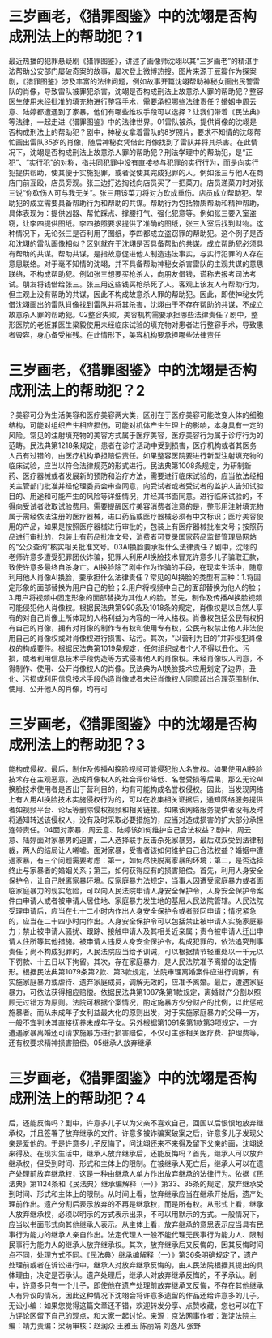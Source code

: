 # 三岁画老，《猎罪图鉴》中的沈翊是否构成刑法上的帮助犯？1

最近热播的犯罪悬疑剧《猎罪图鉴》，讲述了画像师沈翊以其“三岁画老”的精湛手法帮助公安部门屡破奇案的故事，屡次登上微博热搜。图片来源于豆瓣作为探案剧，《猎罪图鉴》涉及丰富的法律问题，例如故事开篇沈翊帮助神秘女画出民警雷队的肖像，导致雷队被罪犯杀害，沈翊是否构成刑法上故意杀人罪的帮助犯？整容医生使用未经批准的填充物进行整容手术，需要承担哪些法律责任？婚姻中周云意、陆婷都遭遇到了家暴，他们有哪些维权手段可以选择？让我们带着《民法典》等法律，一起走进《猎罪图鉴》中的法律世界。01雷队被杀，提供肖像的沈翊是否构成刑法上的帮助犯？剧中，神秘女拿着雷队的8岁照片，要求不知情的沈翊帮忙画出雷队35岁的肖像，随后神秘女凭借此肖像找到了雷队并将其杀害。在此情况下，沈翊是否构成刑法上故意杀人罪的帮助犯？刑法学理中的帮助犯，是“正犯”、“实行犯”的对称，指共同犯罪中没有直接参与犯罪的实行行为，而是向实行犯提供帮助，使其便于实施犯罪，或者促使其完成犯罪的人。例如张三与他人在商店门前互殴，店员旁观。张三边打边掏钱向店员买了一把菜刀。店员递菜刀时对张三说“你砍伤人可与我无关”。张三用该菜刀将对方砍成重伤。店员成立帮助犯。帮助犯的成立需要具备帮助行为和帮助的共谋。帮助行为包括物质帮助和精神帮助，具体表现为：提供凶器、帮忙踩点、撑腰打气、强化犯意等。例如张三要入室盗窃，让李四提供图纸。李四按照要求提供了准确的图纸，张三入室后找到财物。这种情况下，无论张三是否利用了图纸，李四都成立盗窃罪的帮助犯。这个例子是否和沈翊的雷队画像相似？区别就在于沈翊是否具备帮助的共谋。成立帮助犯必须具有帮助的共谋。帮助共谋，是指故意促进他人制造违法事实，与实行犯罪的人存在意思联络。对于毫不知情的沈翊，并不具备帮助神秘女杀害雷队的主观共谋的意思联络，不构成帮助犯。例如张三想要买枪杀人，向朋友借钱，谎称去报考司法考试。朋友将钱借给张三。张三用这些钱买枪杀死了人。客观上该友人有帮助行为，但主观上没有帮助的共谋，因此不构成故意杀人罪的帮助犯。因此，即使神秘女凭借沈翊画出的雷队肖像找到雷队并将其杀害，沈翊由于不存在帮助的共谋，不成立故意杀人罪的帮助犯。02整容失败，美容机构需要承担哪些法律责任？剧中，整形医院的老板兼医生梁毅使用未经临床试验的填充物对患者进行整容手术，导致患者毁容，身心备受摧残。在此情形下，美容机构要承担哪些法律责任

# 三岁画老，《猎罪图鉴》中的沈翊是否构成刑法上的帮助犯？2

？美容可分为生活美容和医疗美容两大类，区别在于医疗美容可能改变人体的细胞结构，可能对组织产生相应损伤，可能对机体产生生理上的影响，本身具有一定的风险。常见的注射填充物的美容方式属于医疗美容，医疗美容行为属于诊疗行为的范畴。民法典第1218条规定，患者在诊疗活动中受到损害，医疗机构或者其医务人员有过错的，由医疗机构承担赔偿责任。如果整容医院要进行新型注射填充物的临床试验，应当以符合法律规范的形式进行。民法典第1008条规定，为研制新药、医疗器械或者发展新的预防和治疗方法，需要进行临床试验的，应当依法经相关主管部门批准并经伦理委员会审查同意，向受试者或者受试者的监护人告知试验目的、用途和可能产生的风险等详细情况，并经其书面同意。进行临床试验的，不得向受试者收取试验费用。需要提醒医疗美容消费者注意的是，整形用注射填充物属于需经依法注册的医疗器械，进口药品或医疗器械必须有中文标识；医疗美容使用的产品，如果是按照医疗器械进行审批的，包装上有医疗器械批准文号；按照药品进行审批的，包装上有药品批准文号，消费者可登录国家药品监督管理局网站的“公众查询”核实相关批准文号。03AI换脸要承担什么法律责任？剧中，沈翊的老师许意多遭受犯罪团伙诈骗，犯罪人利用AI换脸技术冒充许意多儿子骗取汇款，致使许意多最终自杀身亡。AI换脸除了剧中作为诈骗的手段，在现实生活中，随意利用他人肖像AI换脸，要承担什么法律责任？常见的AI换脸的类型有三种：1.将固定形象的面部替换为用户自己的脸；2.用户将视频中自己的面部替换为他人的脸；3.用户将视频中固定形象的面部替换为其他人的脸。首先，制作及传播AI换脸视频可能侵犯他人肖像权。根据民法典第990条及1018条的规定，肖像权是以自然人享有的对自己肖像上所体现的人格利益为内容的一种人格权。肖像权包括公民有权拥有自己的肖像，拥有对肖像的制作专有权和使用专有权，公民有权禁止他人非法使用自己的肖像权或对肖像权进行损害、玷污。其次，“以营利为目的”并非侵犯肖像权的构成要件。根据民法典第1019条规定，任何组织或者个人不得以丑化、污损，或者利用信息技术手段伪造等方式侵害他人的肖像权。未经肖像权人同意，不得制作、使用、公开肖像权人的肖像。民法典为AI换脸技术应用划定了边界，丑化、污损或利用信息技术手段伪造肖像或者未经肖像权人同意超出合理范围制作、使用、公开他人的肖像，均有可

# 三岁画老，《猎罪图鉴》中的沈翊是否构成刑法上的帮助犯？3

能构成侵权。最后，制作及传播AI换脸视频可能侵犯他人名誉权。如果使用AI换脸技术存在主观恶意，造成肖像权人的社会评价降低、名誉受损等后果，那么无论AI换脸技术使用者是否出于营利目的，均有可能构成名誉权侵权。因此，当发现网络上有人用AI换脸技术实施侵权行为的，可以在收集相关证据后，通知网络服务提供者如视频平台、论坛等删除侵权视频和相关链接。如果该网络服务提供者没有及时将通知转送该侵权人，没有及时采取必要措施的，应当对造成损害的扩大部分承担连带责任。04面对家暴，周云意、陆婷该如何维护自己合法权益？剧中，周云意、陆婷面对家暴男的迫害，二人选择联手反击杀死家暴男，最后双双受到法律制裁，两人的结局让人唏嘘。面对家暴，受害者该如何维护自己合法权益？婚姻中遭遇家暴，有三个问题需要考虑：第一，如何尽快脱离家暴的环境；第二，是否选择终止与家暴者的婚姻关系；第三，如何获得应有的损害赔偿。首先，利用人身安全保护令，让自己脱离家暴环境。反家庭暴力法规定，当事人因遭受家庭暴力或者面临家庭暴力的现实危险，可以向人民法院申请人身安全保护令，人身安全保护令案件由申请人或者被申请人居住地、家庭暴力发生地的基层人民法院管辖。人民法院受理申请后，应当在七十二小时内作出人身安全保护令或者驳回申请；情况紧急的，应当在二十四小时内作出。人身安全保护令可以包括禁止被申请人实施家庭暴力；禁止被申请人骚扰、跟踪、接触申请人及其相关近亲属；责令被申请人迁出申请人住所等其他措施。被申请人违反人身安全保护令，构成犯罪的，依法追究刑事责任；尚不构成犯罪的，人民法院应当给予训诫，可以根据情节轻重处以一千元以下罚款、十五日以下拘留。其次，存在家庭暴力，是人民法院准予离婚的法定情形。根据民法典第1079条第2款、第3款规定，法院审理离婚案件应进行调解，有实施家庭暴力或虐待、遗弃家庭成员，调解无效的，应准予离婚。最后，遭遇家庭暴力，可依法获得相应赔偿。依据民法典第1087条第1款规定，离婚财产分割以照顾无过错方为原则。法院可根据个案情况，酌定施暴方少分财产的比例，以此惩戒施暴者。而从未成年子女利益最大化的原则出发，对于实施家庭暴力的父母一方，一般不宜判决其直接抚养未成年子女。另外根据第1091条第1款第3项规定，一方遭遇家暴离婚还可请求施暴方进行损害赔偿，不仅可主张相关医疗费、护理费等，还有权要求精神损害赔偿。05继承人放弃继承

# 三岁画老，《猎罪图鉴》中的沈翊是否构成刑法上的帮助犯？4

后，还能反悔吗？剧中，许意多儿子以为父亲不喜欢自己，回国以后恨恨地放弃继承权，并且签署了放弃继承的文件。许意多被诈骗案破案之后，许意多儿子发现父亲是爱他的。于是许意多儿子反悔了，问沈翊还来不来得及留下父亲的画，沈翊说来得及。在现实生活中，继承人放弃继承后，还能反悔吗？首先，继承人可以放弃继承权，但受到时间、形式和主体上的限制。在被继承人死亡后，继承人可以在遗产处理前放弃继承权，这是一种由继承人单方作出放弃继承的法律行为。依据《民法典》第1124条和《民法典〉继承编解释（一）》第33、35条的规定，放弃继承受到时间、形式和主体上的限制。从时间上看，放弃继承应当在继承开始后，遗产处理前作出。遗产分割后表示放弃的不再是继承权，而是所有权。从形式上看，继承人放弃继承权，必须以明示的方式表示出来，不可以用默示的方式。一般情况下，应当以书面形式向其他继承人表示。从主体上看，放弃继承的意思表示应当具有民事行为能力的继承人亲自作出。法定代理人一般不能代理无民事行为能力人、限制民事行为能力人的继承人放弃继承权。其次，放弃继承后又反悔的，因其反悔时间点不同，处理方式不同。《民法典〉继承编解释（一）》第36条明确规定了，遗产处理前或者在诉讼进行中，继承人对放弃继承反悔的，由人民法院根据其提出的具体理由，决定是否承认。遗产处理后，继承人对放弃继承反悔的，不予承认。剧中，许意多只有一个儿子，即使他在遗产处理前放弃继承又反悔，不存在其他继承人有异议的情况，因此这种情况下沈翊会将许意多遗留的作品还给许意多的儿子。无讼小编：如果您觉得这篇文章还不错，欢迎转发分享、点赞收藏，您也可以在下方评论区留下自己的观点，和大家一起讨论。来源：京法网事作者：海淀法院主编：靖力责编：梁萌审核：赵润众 王雅玉 陈丽娟 刘逸凡 张野

